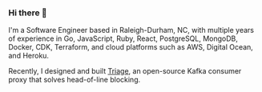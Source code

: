 ### Hi there 👋

I'm a Software Engineer based in Raleigh-Durham, NC, with multiple years of experience in Go, JavaScript, Ruby, React, PostgreSQL, MongoDB, Docker, CDK, Terraform, and cloud platforms such as AWS, Digital Ocean, and Heroku.

Recently, I designed and built [Triage](https://team-triage.github.io), an open-source Kafka consumer proxy that solves head-of-line blocking.

